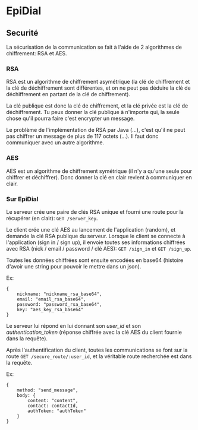 # EpiDial

## Securité

La sécurisation de la communication se fait à l'aide de 2 algorithmes de chiffrement: RSA et AES.

### RSA

RSA est un algorithme de chiffrement asymétrique (la clé de chiffrement et la clé de déchiffrement sont différentes, et on ne peut pas déduire la clé de déchiffrement en partant de la clé de chiffrement).

La clé publique est donc la clé de chiffrement, et la clé privée est la clé de déchiffrement. Tu peux donner la clé publique à n'importe qui, la seule chose qu'il pourra faire c'est encrypter un message.

Le problème de l'implémentation de RSA par Java (...), c'est qu'il ne peut pas chiffrer un message de plus de 117 octets (...). Il faut donc communiquer avec un autre algorithme.

### AES

AES est un algorithme de chiffrement symétrique (il n'y a qu'une seule pour chiffrer et déchiffrer). Donc donner la clé en clair revient à communiquer en clair.

### Sur EpiDial

Le serveur crée une paire de clés RSA unique et fourni une route pour la récupérer (en clair): `GET /server_key`.

Le client crée une clé AES au lancement de l'application (random), et demande la clé RSA publique du serveur.
Lorsque le client se connecte à l'application (sign in / sign up), il envoie toutes ses informations chiffrées avec RSA (nick / email / password / clé AES):  `GET /sign_in` et `GET /sign_up`.

Toutes les données chiffrées sont ensuite encodées en base64 (histoire d'avoir une string pour pouvoir le mettre dans un json).

Ex:
```
{
	nickname: "nickname_rsa_base64",
	email: "email_rsa_base64",
	password: "password_rsa_base64",
	key: "aes_key_rsa_base64"
}
```

Le serveur lui répond en lui donnant son *user_id* et son *authentication_token* (réponse chiffrée avec la clé AES du client fournie dans la requête).

Après l'authentification du client, toutes les communications se font sur la route `GET /secure_route/:user_id`, et la véritable route recherchée est dans la requête.

Ex:
```
{
	method: "send_message",
	body: {
		content: "content",
		contact: contactId,
		authToken: "authToken"
	}
}
```
